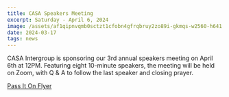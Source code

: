 ```yaml
---
title: CASA Speakers Meeting
excerpt: Saturday - April 6, 2024
image: /assets/af1qipnvqmb0sctzt1cfobn4gfrqbruy2zo89i-gkmqs-w2560-h641.jpg
date: 2024-03-17
tags: news
---
```


CASA Intergroup is sponsoring our 3rd annual speakers meeting on April 6th at 12PM. Featuring  eight 10-minute speakers, the meeting will be held on Zoom, with Q & A to follow the last speaker and closing prayer.

[Pass It On Flyer](/assets/passiton-2024.pdf)